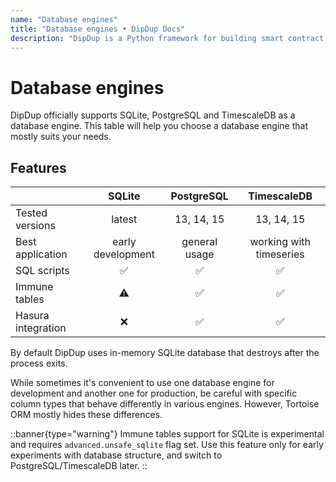 ```yaml
---
name: "Database engines"
title: "Database engines • DipDup Docs"
description: "DipDup is a Python framework for building smart contract indexers. It helps developers focus on business logic instead of writing a boilerplate to store and serve data."
---
```


# Database engines

DipDup officially supports SQLite, PostgreSQL and TimescaleDB as a database engine. This table will help you choose a database engine that mostly suits your needs.

## Features

|                    |       SQLite      |   PostgreSQL  |       TimescaleDB       |
|:------------------|:-----------------:|:-------------:|:-----------------------:|
|    Tested versions |       latest      |   13, 14, 15  |        13, 14, 15       |
|   Best application | early development | general usage | working with timeseries |
|        SQL scripts |         ✅         |       ✅       |            ✅            |
|      Immune tables |         ⚠         |       ✅       |            ✅            |
| Hasura integration |         ❌         |       ✅       |            ✅            |

By default DipDup uses in-memory SQLite database that destroys after the process exits.

While sometimes it's convenient to use one database engine for development and another one for production, be careful with specific column types that behave differently in various engines. However, Tortoise ORM mostly hides these differences.

::banner{type="warning"}
Immune tables support for SQLite is experimental and requires `advanced.unsafe_sqlite` flag set. Use this feature only for early experiments with database structure, and switch to PostgreSQL/TimescaleDB later.
::

<!-- 
::banner{type="note"}
* [SQL](../5.advanced/11.sql.md)
* [config.database](../9.config/4.database.md)
:: -->
